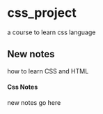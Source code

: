 # css_project
a course to learn css language
## New notes
how to learn CSS and HTML
#### Css Notes
new notes go here
